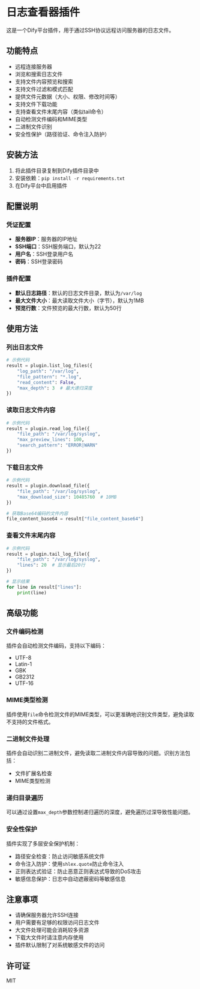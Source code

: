 # 日志查看器插件

这是一个Dify平台插件，用于通过SSH协议远程访问服务器的日志文件。

## 功能特点

- 远程连接服务器
- 浏览和搜索日志文件
- 支持文件内容预览和搜索
- 支持文件过滤和模式匹配
- 提供文件元数据（大小、权限、修改时间等）
- 支持文件下载功能
- 支持查看文件末尾内容（类似tail命令）
- 自动检测文件编码和MIME类型
- 二进制文件识别
- 安全性保护（路径验证、命令注入防护）

## 安装方法

1. 将此插件目录复制到Dify插件目录中
2. 安装依赖：`pip install -r requirements.txt`
3. 在Dify平台中启用插件

## 配置说明

### 凭证配置

- **服务器IP**：服务器的IP地址
- **SSH端口**：SSH服务端口，默认为22
- **用户名**：SSH登录用户名
- **密码**：SSH登录密码

### 插件配置

- **默认日志路径**：默认的日志文件目录，默认为`/var/log`
- **最大文件大小**：最大读取文件大小（字节），默认为1MB
- **预览行数**：文件预览的最大行数，默认为50行

## 使用方法

### 列出日志文件

```python
# 示例代码
result = plugin.list_log_files({
    "log_path": "/var/log",
    "file_pattern": "*.log",
    "read_content": False,
    "max_depth": 3  # 最大递归深度
})
```

### 读取日志文件内容

```python
# 示例代码
result = plugin.read_log_file({
    "file_path": "/var/log/syslog",
    "max_preview_lines": 100,
    "search_pattern": "ERROR|WARN"
})
```

### 下载日志文件

```python
# 示例代码
result = plugin.download_file({
    "file_path": "/var/log/syslog",
    "max_download_size": 10485760  # 10MB
})

# 获取Base64编码的文件内容
file_content_base64 = result["file_content_base64"]
```

### 查看文件末尾内容

```python
# 示例代码
result = plugin.tail_log_file({
    "file_path": "/var/log/syslog",
    "lines": 20  # 显示最后20行
})

# 显示结果
for line in result["lines"]:
    print(line)
```

## 高级功能

### 文件编码检测

插件会自动检测文件编码，支持以下编码：
- UTF-8
- Latin-1
- GBK
- GB2312
- UTF-16

### MIME类型检测

插件使用`file`命令检测文件的MIME类型，可以更准确地识别文件类型，避免读取不支持的文件格式。

### 二进制文件处理

插件会自动识别二进制文件，避免读取二进制文件内容导致的问题。识别方法包括：
- 文件扩展名检查
- MIME类型检测

### 递归目录遍历

可以通过设置`max_depth`参数控制递归遍历的深度，避免遍历过深导致性能问题。

### 安全性保护

插件实现了多层安全保护机制：
- 路径安全检查：防止访问敏感系统文件
- 命令注入防护：使用`shlex.quote`防止命令注入
- 正则表达式验证：防止恶意正则表达式导致的DoS攻击
- 敏感信息保护：日志中自动遮蔽密码等敏感信息

## 注意事项

- 请确保服务器允许SSH连接
- 用户需要有足够的权限访问日志文件
- 大文件处理可能会消耗较多资源
- 下载大文件时请注意内存使用
- 插件默认限制了对系统敏感文件的访问

## 许可证

MIT 